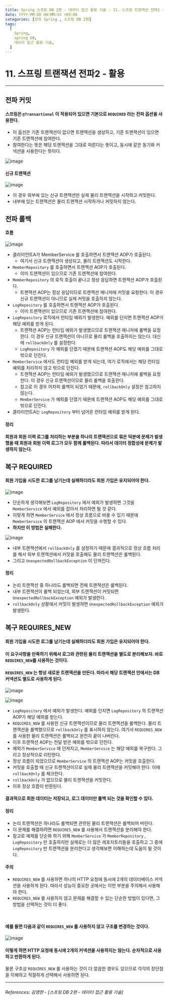 ```yaml
---
title: Spring 스프링 DB 2편 - 데이터 접근 활용 기술 - 11. 스프링 트랜잭션 전파2 - 활용
date: YYYY-MM-DD HH:MM:SS +09:00
categories: [강의 Spring , 스프링 DB 2편]
tags:
  [
    Spring,
    spring DB,
    데이터 접근 활용 기술,
  ]
---
```


# 11. 스프링 트랜잭션 전파2 - 활용

----

## 전파 커밋
#### 스프링은 `@Transactional` 이 적용되어 있으면 기본으로 `REQUIRED` 라는 전파 옵션을 사용한다.
* 이 옵션은 기존 트랜잭션이 없으면 트랜잭션을 생성하고, 기존 트랜잭션이 있으면 기존 트랜잭션에 참여한다.   
* 참여한다는 뜻은 해당 트랜잭션을 그대로 따른다는 뜻이고, 동시에 같은 동기화 커넥션을 사용한다는 뜻이다.


![image](https://github.com/tomy8964/CodingTestExercise/assets/103511161/78fe7be1-2686-4292-90db-4ca7c9deb6d1)


#### **신규 트랜잭션**
![image](https://github.com/tomy8964/CodingTestExercise/assets/103511161/2377b805-2953-46a9-8b6f-cb5d7330e799)
* 이 경우 외부에 있는 신규 트랜잭션만 실제 물리 트랜잭션을 시작하고 커밋한다.
* 내부에 있는 트랜잭션은 물리 트랜잭션 시작하거나 커밋하지 않는다.

## 전파 롤백
#### **흐름**
![image](https://github.com/tomy8964/CodingTestExercise/assets/103511161/a982b67c-4281-45d5-96e5-fcd409013ab4)
* 클라이언트A가 MemberService 를 호출하면서 트랜잭션 AOP가 호출된다.
  * 여기서 신규 트랜잭션이 생성되고, 물리 트랜잭션도 시작한다.
* `MemberRepository` 를 호출하면서 트랜잭션 AOP가 호출된다.
  * 이미 트랜잭션이 있으므로 기존 트랜잭션에 참여한다.
* `MemberRepository` 의 로직 호출이 끝나고 정상 응답하면 트랜잭션 AOP가 호출된다.
  * 트랜잭션 AOP는 정상 응답이므로 트랜잭션 매니저에 커밋을 요청한다. 이 경우 신규 트랜잭션이
아니므로 실제 커밋을 호출하지 않는다.
* `LogRepository` 를 호출하면서 트랜잭션 AOP가 호출된다.
  * 이미 트랜잭션이 있으므로 기존 트랜잭션에 참여한다.
* `LogRepository` 로직에서 런타임 예외가 발생한다. 예외를 던지면 트랜잭션 AOP가 해당 예외를 받게
된다.
  * 트랜잭션 AOP는 런타임 예외가 발생했으므로 트랜잭션 매니저에 롤백을 요청한다. 이 경우 신규
트랜잭션이 아니므로 물리 롤백을 호출하지는 않는다. 대신에 `rollbackOnly` 를 설정한다.
  * `LogRepository` 가 예외를 던졌기 때문에 트랜잭션 AOP도 해당 예외를 그대로 밖으로 던진다.
* `MemberService` 에서도 런타임 예외를 받게 되는데, 여기 로직에서는 해당 런타임 예외를 처리하지 않고
밖으로 던진다.
  * 트랜잭션 AOP는 런타임 예외가 발생했으므로 트랜잭션 매니저에 롤백을 요청한다. 이 경우 신규
트랜잭션이므로 물리 롤백을 호출한다.
  * 참고로 이 경우 어차피 롤백이 되었기 때문에, `rollbackOnly` 설정은 참고하지 않는다.
  * `MemberService` 가 예외를 던졌기 때문에 트랜잭션 AOP도 해당 예외를 그대로 밖으로 던진다.
* 클라이언트A는 `LogRepository` 부터 넘어온 런타임 예외를 받게 된다.

#### **정리**
#### 회원과 회원 이력 로그를 처리하는 부분을 하나의 트랜잭션으로 묶은 덕분에 문제가 발생했을 때 회원과 회원 이력 로그가 모두 함께 롤백된다. 따라서 데이터 정합성에 문제가 발생하지 않는다.

## 복구 REQUIRED
#### **회원 가입을 시도한 로그를 남기는데 실패하더라도 회원 가입은 유지되어야 한다.**

![image](https://github.com/tomy8964/CodingTestExercise/assets/103511161/4a518720-a819-426c-8a80-68a763aad696)

* 단순하게 생각해보면 `LogRepository` 에서 예외가 발생하면 그것을 `MemberService` 에서 예외를 잡아서
처리하면 될 것 같다.
* 이렇게 하면 `MemberService` 에서 정상 흐름으로 바꿀 수 있기 때문에 `MemberService` 의 트랜잭션 AOP
에서 커밋을 수행할 수 있다.
* **하지만 이 방법은 실패한다.**

![image](https://github.com/tomy8964/CodingTestExercise/assets/103511161/01f36582-699d-4714-bd75-ad895874b5a0)

* 내부 트랜잭션에서 `rollbackOnly` 를 설정하기 때문에 결과적으로 정상 흐름 처리를 해서 외부
트랜잭션에서 커밋을 호출해도 물리 트랜잭션은 롤백된다.
* 그리고 `UnexpectedRollbackException` 이 던져진다.

#### **정리**
* 논리 트랜잭션 중 하나라도 롤백되면 전체 트랜잭션은 롤백된다.
* 내부 트랜잭션이 롤백 되었는데, 외부 트랜잭션이 커밋되면 `UnexpectedRollbackException` 예외가
발생한다.
* `rollbackOnly` 상황에서 커밋이 발생하면 `UnexpectedRollbackException` 예외가 발생한다.

## 복구 REQUIRES_NEW
#### **회원 가입을 시도한 로그를 남기는데 실패하더라도 회원 가입은 유지되어야 한다.**
#### 이 요구사항을 만족하기 위해서 로그와 관련된 물리 트랜잭션을 별도로 분리해보자. 바로 `REQUIRES_NEW`를 사용하는 것이다.
#### `REQUIRES_NEW` 는 항상 새로운 트랜잭션을 만든다. 따라서 해당 트랜잭션 안에서는 DB 커넥션도 별도로 사용하게 된다.

![image](https://github.com/tomy8964/CodingTestExercise/assets/103511161/cfa22f18-5902-4e6e-be39-c1dc5d1dddc7)

![image](https://github.com/tomy8964/CodingTestExercise/assets/103511161/46ca50df-8730-4dc6-975e-52d4d75ba7a1)

* `LogRepository` 에서 예외가 발생한다. 예외를 던지면 `LogRepository` 의 트랜잭션 AOP가 해당 예외를
받는다.
* `REQUIRES_NEW` 를 사용한 신규 트랜잭션이므로 물리 트랜잭션을 롤백한다. 물리 트랜잭션을 롤백했으므로
`rollbackOnly` 를 표시하지 않는다. 여기서 `REQUIRES_NEW` 를 사용한 물리 트랜잭션은 롤백되고 완전히
끝이 나버린다.
* 이후 트랜잭션 AOP는 전달 받은 예외를 밖으로 던진다.
* 예외가 `MemberService` 에 던져지고, `MemberService` 는 해당 예외를 복구한다. 그리고 정상적으로
리턴한다.
* 정상 흐름이 되었으므로 `MemberService` 의 트랜잭션 AOP는 커밋을 호출한다.
* 커밋을 호출할 때 신규 트랜잭션이므로 실제 물리 트랜잭션을 커밋해야 한다. 이때 `rollbackOnly` 를
체크한다.
* `rollbackOnly` 가 없으므로 물리 트랜잭션을 커밋한다.
* 이후 정상 흐름이 반환된다.

#### **결과적으로 회원 데이터는 저장되고, 로그 데이터만 롤백 되는 것을 확인할 수 있다.**

#### **정리**
* 논리 트랜잭션은 하나라도 롤백되면 관련된 물리 트랜잭션은 롤백되어 버린다.
* 이 문제를 해결하려면 `REQUIRES_NEW` 를 사용해서 트랜잭션을 분리해야 한다.
* 참고로 예제를 단순화 하기 위해 `MemberService` 가 `MemberRepository` , `LogRepository` 만
호출하지만 실제로는 더 많은 레포지토리들을 호출하고 그 중에 `LogRepository` 만 트랜잭션을
분리한다고 생각해보면 이해하는데 도움이 될 것이다.

#### **주의**
* `REQUIRES_NEW` 를 사용하면 하나의 HTTP 요청에 동시에 2개의 데이터베이스 커넥션을 사용하게 된다. 
따라서 성능이 중요한 곳에서는 이런 부분을 주의해서 사용해야 한다.
* `REQUIRES_NEW` 를 사용하지 않고 문제를 해결할 수 있는 단순한 방법이 있다면, 그 방법을 선택하는 것이
더 좋다.
<br>

#### 예를 들면 다음과 같이 `REQUIRES_NEW` 를 사용하지 않고 구조를 변경하는 것이다.

![image](https://github.com/tomy8964/CodingTestExercise/assets/103511161/d7393b7f-6f73-4719-9663-db02344cca75)
#### 이렇게 하면 HTTP 요청에 동시에 2개의 커넥션을 사용하지는 않는다. 순차적으로 사용하고 반환하게 된다.
물론 구조상 `REQUIRES_NEW` 를 사용하는 것이 더 깔끔한 경우도 있으므로 각각의 장단점을 이해하고
적절하게 선택해서 사용하면 된다.


----  

###### References: 김영한 - [스프링 DB 2편 - 데이터 접근 활용 기술]
